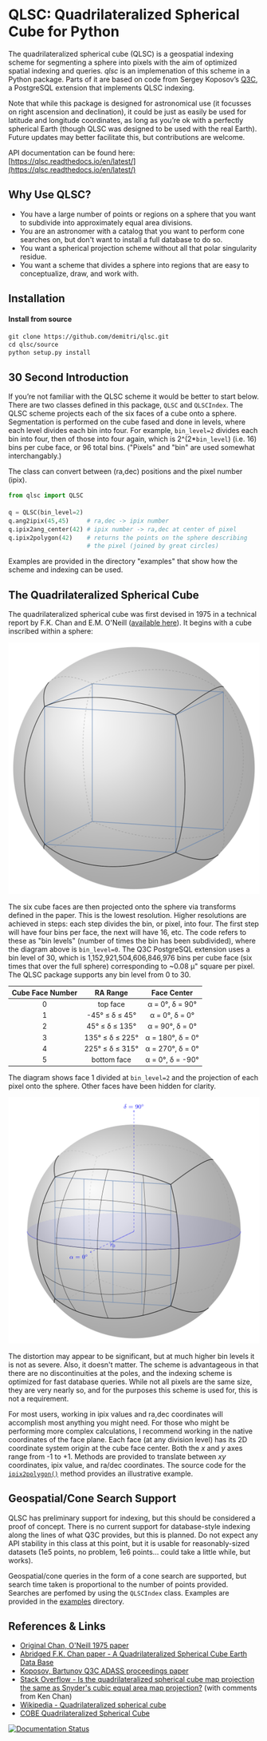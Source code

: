 # QLSC: Quadrilateralized Spherical Cube for Python

The quadrilateralized spherical cube (QLSC) is a geospatial indexing scheme for segmenting a sphere into pixels with the aim of optimized spatial indexing and queries. *qlsc* is an implemenation of this scheme in a Python package. Parts of it are based on code from Sergey Koposov’s [Q3C](https://github.com/segasai/q3c), a PostgreSQL extension that implements QLSC indexing.

Note that while this package is designed for astronomical use (it focusses on right ascension and declination), it could be just as easily be used for latitude and longitude coordinates, as long as you’re ok with a perfectly spherical Earth (though QLSC was designed to be used with the real Earth). Future updates may better facilitate this, but contributions are welcome.

API documentation can be found here: [https://qlsc.readthedocs.io/en/latest/](https://qlsc.readthedocs.io/en/latest/)

## Why Use QLSC?

* You have a large number of points or regions on a sphere that you want to subdivide into approximately equal area divisions.
* You are an astronomer with a catalog that you want to perform cone searches on, but don't want to install a full database to do so.
* You want a spherical projection scheme without all that polar singularity residue.
* You want a scheme that divides a sphere into regions that are easy to conceptualize, draw, and work with.

## Installation

#### Install from source

    git clone https://github.com/demitri/qlsc.git
    cd qlsc/source
    python setup.py install
  
## 30 Second Introduction

If you’re not familiar with the QLSC scheme it would be better to start below. There are two classes defined in this package, `QLSC` and `QLSCIndex`. The QLSC scheme projects each of the six faces of a cube onto a sphere. Segmentation is performed on the cube fased and done in levels, where each level divides each bin into four. For example, `bin_level=2` divides each bin into four, then of those into four again, which is 2^(2*`bin_level`) (i.e. 16) bins per cube face, or 96 total bins. ("Pixels" and "bin" are used somewhat interchangably.)

The class can convert between (ra,dec) positions and the pixel number (ipix).

```python
from qlsc import QLSC
    
q = QLSC(bin_level=2)
q.ang2ipix(45,45)     # ra,dec -> ipix number
q.ipix2ang_center(42) # ipix number -> ra,dec at center of pixel
q.ipix2polygon(42)    # returns the points on the sphere describing
                      # the pixel (joined by great circles)
```

Examples are provided in the directory "examples" that show how the scheme and indexing can be used.

## The Quadrilateralized Spherical Cube

The quadrilateralized spherical cube was first devised in 1975 in a technical report by F.K. Chan and E.M. O'Neill ([available here](https://ntrl.ntis.gov/NTRL/dashboard/searchResults/titleDetail/ADA010232.xhtml)). It begins with a cube inscribed within a sphere:

![](figures/cube_in_sphere/cube_in_sphere.png)

The six cube faces are then projected onto the sphere via transforms defined in the paper. This is the lowest resolution. Higher resolutions are achieved in steps: each step divides the bin, or pixel, into four. The first step will have four bins per face, the next will have 16, etc. The code refers to these as "bin levels" (number of times the bin has been subdivided), where the diagram above is `bin_level=0`. The Q3C PostgreSQL extension uses a bin level of 30, which is 1,152,921,504,606,846,976 bins per cube face (six times that over the full sphere) corresponding to ~0.08 μ" square per pixel. The QLSC package supports any bin level from 0 to 30.

| Cube Face Number | RA Range | Face Center    |
|:----------------:| :------: | :------------: |
|  0          | top face | α = 0°, δ = 90° |
|  1          | -45° ≤ δ ≤ 45° | α = 0°, δ = 0° |
|  2          | 45° ≤ δ ≤ 135° | α = 90°, δ = 0° |
|  3          | 135° ≤ δ ≤ 225° | α = 180°, δ = 0° |
|  4          | 225° ≤ δ ≤ 315° | α = 270°, δ = 0° |
|  5          | bottom face | α = 0°, δ = -90° |

The diagram shows face 1 divided at `bin_level=2` and the projection of each pixel onto the sphere. Other faces have been hidden for clarity.

![](figures/cube_subdivisions/cube_subdivisions.png)

The distortion may appear to be significant, but at much higher bin levels it is not as severe. Also, it doesn't matter. The scheme is advantageous in that there are no discontinuities at the poles, and the indexing scheme is optimized for fast database queries. While not all pixels are the same size, they are very nearly so, and for the purposes this scheme is used for, this is not a requirement.

For most users, working in ipix values and ra,dec coordinates will accomplish most anything you might need. For those who might be performing more complex calculations, I recommend working in the native coordinates of the face plane. Each face (at any division level) has its 2D coordinate system origin at the cube face center. Both the *x* and *y* axes range from -1 to +1. Methods are provided to translate between *xy* coordinates, ipix value, and ra/dec coordinates. The source code for the [`ipix2polygon()`](https://qlsc.readthedocs.io/en/latest/api.html#qlsc.QLSC.ipix2polygon) method provides an illustrative example.

## Geospatial/Cone Search Support

QLSC has preliminary support for indexing, but this should be considered a proof of concept. There is no current support for database-style indexing along the lines of what Q3C provides, but this is planned. Do not expect any API stability in this class at this point, but it is usable for reasonably-sized datasets (1e5 points, no problem, 1e6 points... could take a little while, but works).

Geospatial/cone queries in the form of a cone search are supported, but search time taken is proportional to the number of points provided. Searches are perfomed by using the `QLSCIndex` class. Examples are provided in the [examples](https://github.com/demitri/qlsc/tree/master/examples) directory.

## References & Links

* [Original Chan, O'Neill 1975 paper](https://ntrl.ntis.gov/NTRL/dashboard/searchResults/titleDetail/ADA010232.xhtml)
* [Abridged F.K. Chan paper - A Quadrilateralized Spherical Cube Earth Data Base](https://ntrs.nasa.gov/archive/nasa/casi.ntrs.nasa.gov/19810002572.pdf)
* [Koposov, Bartunov Q3C ADASS proceedings paper](https://ui.adsabs.harvard.edu/abs/2006ASPC..351..735K/abstract)
* [Stack Overflow - Is the quadrilateralized spherical cube map projection the same as Snyder's cubic equal area map projection?](https://gis.stackexchange.com/questions/40957/is-the-quadrilateralized-spherical-cube-map-projection-the-same-as-snyders-cubi) (with comments from Ken Chan)
* [Wikipedia - Quadrilateralized spherical cube](https://en.wikipedia.org/wiki/Quadrilateralized_spherical_cube)
* [COBE Quadrilateralized Spherical Cube](https://lambda.gsfc.nasa.gov/product/cobe/skymap_info_new.cfm)


[![Documentation Status](https://readthedocs.org/projects/qlsc/badge/?version=latest)](https://qlsc.readthedocs.io/en/latest/?badge=latest)

